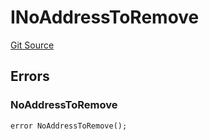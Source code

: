 # INoAddressToRemove
[Git Source](https://github.com/thrackle-io/tron/blob/bcd51b65303028319f618c7ac3ded4f0d5f7d964/src/common/IErrors.sol)


## Errors
### NoAddressToRemove

```solidity
error NoAddressToRemove();
```

